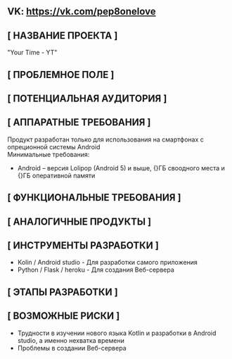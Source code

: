 ## VK: https://vk.com/pep8onelove

## [ НАЗВАНИЕ ПРОЕКТА ]
"Your Time - YT"
## [ ПРОБЛЕМНОЕ ПОЛЕ ]
## [ ПОТЕНЦИАЛЬНАЯ АУДИТОРИЯ ]
## [ АППАРАТНЫЕ ТРЕБОВАНИЯ ]
Продукт разработан только для использования на смартфонах с опреционной системы Android \
Минимальные требования:
* Android – версия Lolipop (Android 5) и выше, {}ГБ своодного места и {}ГБ оперативной памяти
## [ ФУНКЦИОНАЛЬНЫЕ ТРЕБОВАНИЯ ]
## [ АНАЛОГИЧНЫЕ ПРОДУКТЫ ]
## [ ИНСТРУМЕНТЫ РАЗРАБОТКИ ]
* Kolin / Android studio - Для разработки самого приложения
* Python / Flask / heroku - Для создания Веб-сервера
## [ ЭТАПЫ РАЗРАБОТКИ ]
## [ ВОЗМОЖНЫЕ РИСКИ ]
* Трудности в изучении нового языка Kotlin и разработки в Android studio, а именно нехватка времени
* Проблемы в создании Веб-сервера
